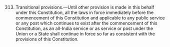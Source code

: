 313. Transitional provisions.—Until other provision is made in this behalf under this Constitution, all the laws in force immediately before the commencement of this Constitution and applicable to any public service or any post which continues to exist after the commencement of this Constitution, as an all-India service or as service or post under the Union or a State shall continue in force so far as consistent with the provisions of this Constitution.

